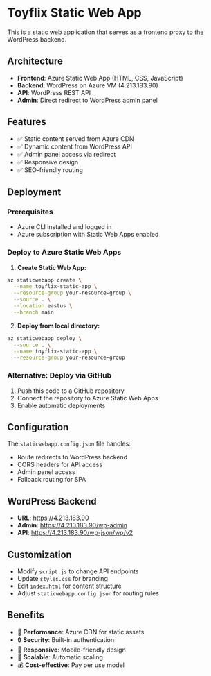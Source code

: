 # Toyflix Static Web App

This is a static web application that serves as a frontend proxy to the WordPress backend.

## Architecture

- **Frontend**: Azure Static Web App (HTML, CSS, JavaScript)
- **Backend**: WordPress on Azure VM (4.213.183.90)
- **API**: WordPress REST API
- **Admin**: Direct redirect to WordPress admin panel

## Features

- ✅ Static content served from Azure CDN
- ✅ Dynamic content from WordPress API
- ✅ Admin panel access via redirect
- ✅ Responsive design
- ✅ SEO-friendly routing

## Deployment

### Prerequisites

- Azure CLI installed and logged in
- Azure subscription with Static Web Apps enabled

### Deploy to Azure Static Web Apps

1. **Create Static Web App:**
```bash
az staticwebapp create \
  --name toyflix-static-app \
  --resource-group your-resource-group \
  --source . \
  --location eastus \
  --branch main
```

2. **Deploy from local directory:**
```bash
az staticwebapp deploy \
  --source . \
  --name toyflix-static-app \
  --resource-group your-resource-group
```

### Alternative: Deploy via GitHub

1. Push this code to a GitHub repository
2. Connect the repository to Azure Static Web Apps
3. Enable automatic deployments

## Configuration

The `staticwebapp.config.json` file handles:
- Route redirects to WordPress backend
- CORS headers for API access
- Admin panel access
- Fallback routing for SPA

## WordPress Backend

- **URL**: https://4.213.183.90
- **Admin**: https://4.213.183.90/wp-admin
- **API**: https://4.213.183.90/wp-json/wp/v2

## Customization

- Modify `script.js` to change API endpoints
- Update `styles.css` for branding
- Edit `index.html` for content structure
- Adjust `staticwebapp.config.json` for routing rules

## Benefits

- 🚀 **Performance**: Azure CDN for static assets
- 🔒 **Security**: Built-in authentication
- 📱 **Responsive**: Mobile-friendly design
- 🔧 **Scalable**: Automatic scaling
- 💰 **Cost-effective**: Pay per use model 